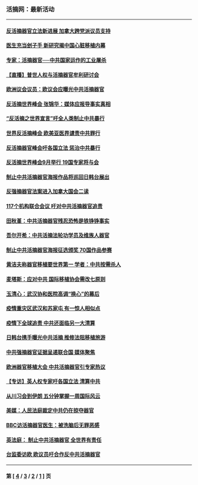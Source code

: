 ### 活摘网：最新活动
---
#### [反活摘器官立法新进展 加拿大跨党派议员支持](../../pages/nf5883/n13876061.md?12100430) 
#### [医生充当刽子手 新研究揭中国心脏移植内幕](../../pages/nf5883/n13772291.md?12100430) 
#### [专家：活摘器官──中共国家运作的工业屠杀](../../pages/nf5883/n13761178.md?12100430) 
#### [【直播】普世人权与活摘器官牟利研讨会](../../pages/nf5883/n13425146.md?12100430) 
#### [欧洲议会议员：欧议会应曝光中共活摘器官](../../pages/nf5883/n13336571.md?12100430) 
#### [反活摘世界峰会 张锦华：媒体应报导事实真相](../../pages/nf5883/n13278502.md?12100430) 
#### [“反活摘之世界宣言”吁全人类制止中共暴行](../../pages/nf5883/n13259730.md?12100430) 
#### [世界反活摘峰会 欧美亚医界谴责中共罪行](../../pages/nf5883/n13253550.md?12100430) 
#### [反活摘器官峰会吁各国立法 惩治中共暴行](../../pages/nf5883/n13245052.md?12100430) 
#### [反活摘世界峰会9月举行 19国专家将与会](../../pages/nf5883/n13201492.md?12100430) 
#### [制止中共活摘器官海报作品将巡回日韩台展出](../../pages/nf5883/n13177791.md?12100430) 
#### [反强摘器官法案进入加拿大国会二读](../../pages/nf5883/n13033450.md?12100430) 
#### [117个机构联合会议 吁对中共活摘器官追责](../../pages/nf5883/n12775087.md?12100430) 
#### [田秋堇：中共活摘器官残忍恐怖是铁铮铮事实](../../pages/nf5883/n12702148.md?12100430) 
#### [吾尔开希：中共活摘法轮功学员及维族人器官](../../pages/nf5883/n12693197.md?12100430) 
#### [制止中共活摘器官海报征选颁奖 70国作品参赛](../../pages/nf5883/n12692050.md?12100430) 
#### [黄洁夫称器官移植要世界第一 学者：中共按需杀人](../../pages/nf5883/n12572329.md?12100430) 
#### [麦塔斯：应对中共 国际移植协会需改七原则](../../pages/nf5883/n12514711.md?12100430) 
#### [玉清心：武汉协和医院高调“换心”的幕后](../../pages/nf5883/n12298730.md?12100430) 
#### [疫情重灾区武汉和苏家屯 有一惊人相似点](../../pages/nf5883/n12150824.md?12100430) 
#### [疫情下全球追责 中共还面临另一大清算](../../pages/nf5883/n12070397.md?12100430) 
#### [日韩台携手曝光中共活摘 推修法阻移植旅游](../../pages/nf5883/n11712046.md?12100430) 
#### [中共强摘器官证据呈递联合国 媒体聚焦](../../pages/nf5883/n11546426.md?12100430) 
#### [欧洲器官移植大会 中共活摘器官引专家热议](../../pages/nf5883/n11539095.md?12100430) 
#### [【专访】英人权专家吁各国立法 清算中共](../../pages/nf5883/n11367315.md?12100430) 
#### [从川习会到伊朗 五分钟掌握一周国际风云](../../pages/nf5883/n11338520.md?12100430) 
#### [美媒：人民法庭裁定中共仍在掠夺器官](../../pages/nf5883/n11334897.md?12100430) 
#### [BBC访活摘器官医生：被洗脑后无罪恶感](../../pages/nf5883/n11335935.md?12100430) 
#### [英法庭： 制止中共活摘器官 全世界有责任](../../pages/nf5883/n11330691.md?12100430) 
#### [台监委访欧 欧议员吁合作反中共活摘器官](../../pages/nf5883/n11109190.md?12100430) 

---
#### 第 [ [4](./4.md?12100430) / [3](./3.md?12100430) / [2](./2.md?12100430) / [1](./1.md?12100430) ] 页
